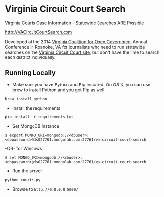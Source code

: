 Virginia Circuit Court Search
=======================

Virginia Courts Case Information - Statewide Searches ARE Possible

http://VACircuitCourtSearch.com

Developed at the 2014 [Virginia Coalition for Open Government](http://www.opengovva.org) Annual Conference in Roanoke, VA for journalists who need to run statewide searches on the [Virginia Circuit Court site](http://wasdmz2.courts.state.va.us/CJISWeb/circuit.jsp), but don't have the time to search each district individually.

## Running Locally

* Make sure you have Python and Pip installed. On OS X, you can use brew to install Python and you get Pip as well.
```
brew install python
```

* Install the requirements
```
pip install -r requirements.txt
```

* Set MongoDB instance
```
$ export MONGO_URI=mongodb://<dbuser>:<dbpassword>@ds027761.mongolab.com:27761/va-circuit-court-search
```
-OR-  for Windows
```
$ set MONGO_URI=mongodb://<dbuser>:<dbpassword>@ds027761.mongolab.com:27761/va-circuit-court-search
```

* Run the server
```
python courts.py
```

* Browse to `http://0.0.0.0:5000/`
